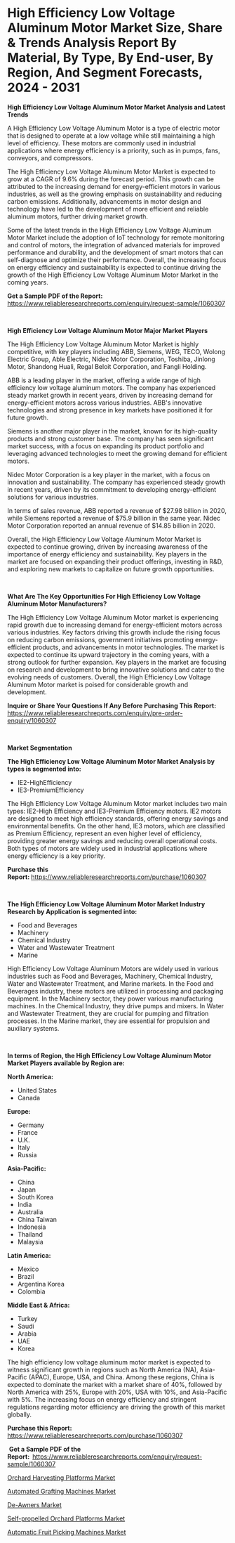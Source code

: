 <p><h1>High Efficiency Low Voltage Aluminum Motor Market Size, Share & Trends Analysis Report By Material, By Type, By End-user, By Region, And Segment Forecasts, 2024 - 2031</h1></p><p><strong>High Efficiency Low Voltage Aluminum Motor Market Analysis and Latest Trends</strong></p>
<p><p>A High Efficiency Low Voltage Aluminum Motor is a type of electric motor that is designed to operate at a low voltage while still maintaining a high level of efficiency. These motors are commonly used in industrial applications where energy efficiency is a priority, such as in pumps, fans, conveyors, and compressors.</p><p>The High Efficiency Low Voltage Aluminum Motor Market is expected to grow at a CAGR of 9.6% during the forecast period. This growth can be attributed to the increasing demand for energy-efficient motors in various industries, as well as the growing emphasis on sustainability and reducing carbon emissions. Additionally, advancements in motor design and technology have led to the development of more efficient and reliable aluminum motors, further driving market growth.</p><p>Some of the latest trends in the High Efficiency Low Voltage Aluminum Motor Market include the adoption of IoT technology for remote monitoring and control of motors, the integration of advanced materials for improved performance and durability, and the development of smart motors that can self-diagnose and optimize their performance. Overall, the increasing focus on energy efficiency and sustainability is expected to continue driving the growth of the High Efficiency Low Voltage Aluminum Motor Market in the coming years.</p></p>
<p><strong>Get a Sample PDF of the Report:&nbsp;</strong> <a href="https://www.reliableresearchreports.com/enquiry/request-sample/1060307">https://www.reliableresearchreports.com/enquiry/request-sample/1060307</a></p>
<p>&nbsp;</p>
<p><strong>High Efficiency Low Voltage Aluminum Motor Major Market Players</strong></p>
<p><p>The High Efficiency Low Voltage Aluminum Motor Market is highly competitive, with key players including ABB, Siemens, WEG, TECO, Wolong Electric Group, Able Electric, Nidec Motor Corporation, Toshiba, Jinlong Motor, Shandong Huali, Regal Beloit Corporation, and Fangli Holding.</p><p>ABB is a leading player in the market, offering a wide range of high efficiency low voltage aluminum motors. The company has experienced steady market growth in recent years, driven by increasing demand for energy-efficient motors across various industries. ABB's innovative technologies and strong presence in key markets have positioned it for future growth.</p><p>Siemens is another major player in the market, known for its high-quality products and strong customer base. The company has seen significant market success, with a focus on expanding its product portfolio and leveraging advanced technologies to meet the growing demand for efficient motors.</p><p>Nidec Motor Corporation is a key player in the market, with a focus on innovation and sustainability. The company has experienced steady growth in recent years, driven by its commitment to developing energy-efficient solutions for various industries.</p><p>In terms of sales revenue, ABB reported a revenue of $27.98 billion in 2020, while Siemens reported a revenue of $75.9 billion in the same year. Nidec Motor Corporation reported an annual revenue of $14.85 billion in 2020.</p><p>Overall, the High Efficiency Low Voltage Aluminum Motor Market is expected to continue growing, driven by increasing awareness of the importance of energy efficiency and sustainability. Key players in the market are focused on expanding their product offerings, investing in R&D, and exploring new markets to capitalize on future growth opportunities.</p></p>
<p>&nbsp;</p>
<p><strong>What Are The Key Opportunities For High Efficiency Low Voltage Aluminum Motor Manufacturers?</strong></p>
<p><p>The High Efficiency Low Voltage Aluminum Motor market is experiencing rapid growth due to increasing demand for energy-efficient motors across various industries. Key factors driving this growth include the rising focus on reducing carbon emissions, government initiatives promoting energy-efficient products, and advancements in motor technologies. The market is expected to continue its upward trajectory in the coming years, with a strong outlook for further expansion. Key players in the market are focusing on research and development to bring innovative solutions and cater to the evolving needs of customers. Overall, the High Efficiency Low Voltage Aluminum Motor market is poised for considerable growth and development.</p></p>
<p><strong>Inquire or Share Your Questions If Any Before Purchasing This Report:</strong> <a href="https://www.reliableresearchreports.com/enquiry/pre-order-enquiry/1060307">https://www.reliableresearchreports.com/enquiry/pre-order-enquiry/1060307</a></p>
<p>&nbsp;</p>
<p><strong>Market Segmentation</strong></p>
<p><strong>The High Efficiency Low Voltage Aluminum Motor Market Analysis by types is segmented into:</strong></p>
<p><ul><li>IE2-HighEfficiency</li><li>IE3-PremiumEfficiency</li></ul></p>
<p><p>The High Efficiency Low Voltage Aluminum Motor market includes two main types: IE2-High Efficiency and IE3-Premium Efficiency motors. IE2 motors are designed to meet high efficiency standards, offering energy savings and environmental benefits. On the other hand, IE3 motors, which are classified as Premium Efficiency, represent an even higher level of efficiency, providing greater energy savings and reducing overall operational costs. Both types of motors are widely used in industrial applications where energy efficiency is a key priority.</p></p>
<p><strong>Purchase this Report:&nbsp;</strong><a href="https://www.reliableresearchreports.com/purchase/1060307">https://www.reliableresearchreports.com/purchase/1060307</a></p>
<p>&nbsp;</p>
<p><strong>The High Efficiency Low Voltage Aluminum Motor Market Industry Research by Application is segmented into:</strong></p>
<p><ul><li>Food and Beverages</li><li>Machinery</li><li>Chemical Industry</li><li>Water and Wastewater Treatment</li><li>Marine</li></ul></p>
<p><p>High Efficiency Low Voltage Aluminum Motors are widely used in various industries such as Food and Beverages, Machinery, Chemical Industry, Water and Wastewater Treatment, and Marine markets. In the Food and Beverages industry, these motors are utilized in processing and packaging equipment. In the Machinery sector, they power various manufacturing machines. In the Chemical Industry, they drive pumps and mixers. In Water and Wastewater Treatment, they are crucial for pumping and filtration processes. In the Marine market, they are essential for propulsion and auxiliary systems.</p></p>
<p>&nbsp;</p>
<p><strong>In terms of Region, the High Efficiency Low Voltage Aluminum Motor Market Players available by Region are:</strong></p>
<p>
    <p> <strong> North America: </strong>
        <ul>
            <li>United States</li>
            <li>Canada</li>
        </ul>
        </p> 
    <p> <strong> Europe: </strong>
        <ul>
            <li>Germany</li>
            <li>France</li>
            <li>U.K.</li>
            <li>Italy</li>
            <li>Russia</li>
        </ul>
        </p> 
    <p> <strong> Asia-Pacific: </strong>
        <ul>
            <li>China</li>
            <li>Japan</li>
            <li>South Korea</li>
            <li>India</li>
            <li>Australia</li>
            <li>China Taiwan</li>
            <li>Indonesia</li>
            <li>Thailand</li>
            <li>Malaysia</li>
        </ul>
        </p> 
    <p> <strong> Latin America: </strong>
        <ul>
            <li>Mexico</li>
            <li>Brazil</li>
            <li>Argentina Korea</li>
            <li>Colombia</li>
        </ul>
        </p> 
    <p> <strong> Middle East & Africa: </strong>
        <ul>
            <li>Turkey</li>
            <li>Saudi</li>
            <li>Arabia</li>
            <li>UAE</li>
            <li>Korea</li>
        </ul>
    </p>
    </p>
<p><p>The high efficiency low voltage aluminum motor market is expected to witness significant growth in regions such as North America (NA), Asia-Pacific (APAC), Europe, USA, and China. Among these regions, China is expected to dominate the market with a market share of 40%, followed by North America with 25%, Europe with 20%, USA with 10%, and Asia-Pacific with 5%. The increasing focus on energy efficiency and stringent regulations regarding motor efficiency are driving the growth of this market globally.</p></p>
<p><strong>Purchase this Report: </strong><a href="https://www.reliableresearchreports.com/purchase/1060307">https://www.reliableresearchreports.com/purchase/1060307</a></p>
<p>&nbsp;<strong>Get a Sample PDF of the Report:&nbsp;&nbsp;</strong><a href="https://www.reliableresearchreports.com/enquiry/request-sample/1060307">https://www.reliableresearchreports.com/enquiry/request-sample/1060307</a></p>
<p><strong></strong></p>
<p><p><a href="https://medium.com/@thomasking867/orchard-harvesting-platforms-market-size-reveals-the-best-marketing-channels-in-global-industry-74ccaaed76a2">Orchard Harvesting Platforms Market</a></p><p><a href="https://medium.com/@thomasking867/automated-grafting-machines-market-size-reveals-the-best-marketing-channels-in-global-industry-e57e2ab7d94a">Automated Grafting Machines Market</a></p><p><a href="https://medium.com/@thomasking867/de-awners-market-outlook-industry-overview-and-forecast-2024-to-2031-452e23769547">De-Awners Market</a></p><p><a href="https://medium.com/@thomasking867/self-propelled-orchard-platforms-market-competitive-analysis-market-trends-and-forecast-to-2031-74a1705d9148">Self-propelled Orchard Platforms Market</a></p><p><a href="https://medium.com/@thomasking867/analyzing-automatic-fruit-picking-machines-market-global-industry-perspective-and-forecast-2024-21122bf25e09">Automatic Fruit Picking Machines Market</a></p></p>